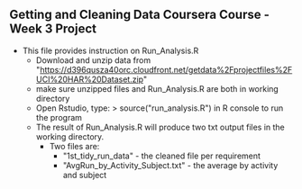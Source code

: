 
## Getting and Cleaning Data Coursera Course - Week 3 Project 
* This file provides instruction on Run_Analysis.R
  * Download and unzip data from "https://d396qusza40orc.cloudfront.net/getdata%2Fprojectfiles%2FUCI%20HAR%20Dataset.zip"
  * make sure unzipped files and Run_Analysis.R are both in working directory
  * Open Rstudio, type: > source("run_analysis.R") in R console to run the program
  * The result of Run_Analysis.R will produce two txt output files in the working directory. 
    * Two files are: 
      * "1st_tidy_run_data" - the cleaned file per requirement
      * "AvgRun_by_Activity_Subject.txt" - the average by activity and subject
